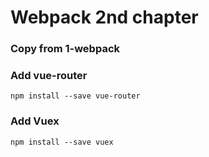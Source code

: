 Webpack 2nd chapter
===================

### Copy from 1-webpack


### Add vue-router

```
npm install --save vue-router
```


### Add Vuex

```
npm install --save vuex
```








